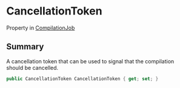 # CancellationToken

Property in [CompilationJob](yarn.compiler.compilationjob.md)

## Summary

A cancellation token that can be used to signal that the compilation\
should be cancelled.

```csharp
public CancellationToken CancellationToken { get; set; }
```
